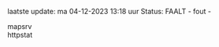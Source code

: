 laatste update: 
ma 04-12-2023 13:18   uur 
Status: FAALT - fout - 
<div class="service R">mapsrv</div><div class="service G">httpstat</div>